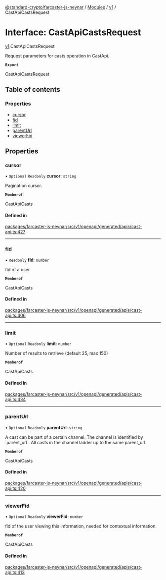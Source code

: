 [@standard-crypto/farcaster-js-neynar](../README.md) / [Modules](../modules.md) / [v1](../modules/v1.md) / CastApiCastsRequest

# Interface: CastApiCastsRequest

[v1](../modules/v1.md).CastApiCastsRequest

Request parameters for casts operation in CastApi.

**`Export`**

CastApiCastsRequest

## Table of contents

### Properties

- [cursor](v1.CastApiCastsRequest.md#cursor)
- [fid](v1.CastApiCastsRequest.md#fid)
- [limit](v1.CastApiCastsRequest.md#limit)
- [parentUrl](v1.CastApiCastsRequest.md#parenturl)
- [viewerFid](v1.CastApiCastsRequest.md#viewerfid)

## Properties

### cursor

• `Optional` `Readonly` **cursor**: `string`

Pagination cursor.

**`Memberof`**

CastApiCasts

#### Defined in

[packages/farcaster-js-neynar/src/v1/openapi/generated/apis/cast-api.ts:427](https://github.com/standard-crypto/farcaster-js/blob/main/packages/farcaster-js-neynar/src/v1/openapi/generated/apis/cast-api.ts#L427)

___

### fid

• `Readonly` **fid**: `number`

fid of a user

**`Memberof`**

CastApiCasts

#### Defined in

[packages/farcaster-js-neynar/src/v1/openapi/generated/apis/cast-api.ts:406](https://github.com/standard-crypto/farcaster-js/blob/main/packages/farcaster-js-neynar/src/v1/openapi/generated/apis/cast-api.ts#L406)

___

### limit

• `Optional` `Readonly` **limit**: `number`

Number of results to retrieve (default 25, max 150)

**`Memberof`**

CastApiCasts

#### Defined in

[packages/farcaster-js-neynar/src/v1/openapi/generated/apis/cast-api.ts:434](https://github.com/standard-crypto/farcaster-js/blob/main/packages/farcaster-js-neynar/src/v1/openapi/generated/apis/cast-api.ts#L434)

___

### parentUrl

• `Optional` `Readonly` **parentUrl**: `string`

A cast can be part of a certain channel. The channel is identified by &#x60;parent_url&#x60;. All casts in the channel ladder up to the same parent_url.

**`Memberof`**

CastApiCasts

#### Defined in

[packages/farcaster-js-neynar/src/v1/openapi/generated/apis/cast-api.ts:420](https://github.com/standard-crypto/farcaster-js/blob/main/packages/farcaster-js-neynar/src/v1/openapi/generated/apis/cast-api.ts#L420)

___

### viewerFid

• `Optional` `Readonly` **viewerFid**: `number`

fid of the user viewing this information, needed for contextual information.

**`Memberof`**

CastApiCasts

#### Defined in

[packages/farcaster-js-neynar/src/v1/openapi/generated/apis/cast-api.ts:413](https://github.com/standard-crypto/farcaster-js/blob/main/packages/farcaster-js-neynar/src/v1/openapi/generated/apis/cast-api.ts#L413)
